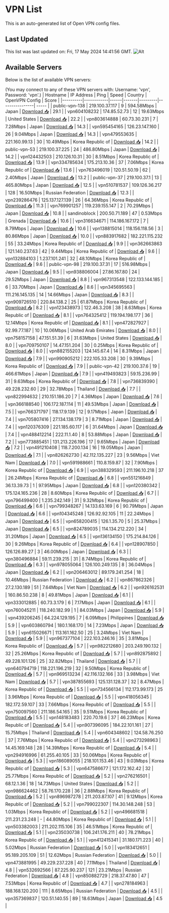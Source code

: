 # VPN List

This is an auto-generated list of Open VPN config files.

## Last Updated

This list was last updated on: Fri, 17 May 2024 14:41:56 GMT.
![Alt](https://repobeats.axiom.co/api/embed/186b98318ef1479477931607c1ad7d823f12451f.svg "Repobeats analytics image")

## Available Servers

Below is the list of available VPN servers:

(You may connect to any of these VPN servers with: Username: 'vpn', Password: 'vpn'.)
| Hostname | IP Address | Ping | Speed | Country | OpenVPN Config | Score |
|----------|------------|------|-------|---------|----------------| ----- |
| public-vpn-138 | 219.100.37.117 | 9 | 594.58Mbps | Japan | [Download 📥](./configs/server_0_JP.ovpn) | 29.1 |
| vpn604108232 | 174.85.52.73 | 12 | 19.63Mbps | United States | [Download 📥](./configs/server_1_US.ovpn) | 22.2 |
| vpn803614888 | 60.73.30.231 | 7 | 7.28Mbps | Japan | [Download 📥](./configs/server_2_JP.ovpn) | 14.3 |
| vpn595454165 | 126.23.147.160 | 26 | 9.04Mbps | Japan | [Download 📥](./configs/server_3_JP.ovpn) | 14.3 |
| vpn479553635 | 221.160.99.13 | 30 | 10.49Mbps | Korea Republic of | [Download 📥](./configs/server_4_KR.ovpn) | 14.2 |
| public-vpn-53 | 219.100.37.225 | 24 | 486.80Mbps | Japan | [Download 📥](./configs/server_5_JP.ovpn) | 14.2 |
| vpn124432503 | 210.126.10.31 | 30 | 8.51Mbps | Korea Republic of | [Download 📥](./configs/server_6_KR.ovpn) | 13.9 |
| vpn334785634 | 175.213.10.36 | 37 | 7.06Mbps | Korea Republic of | [Download 📥](./configs/server_7_KR.ovpn) | 13.6 |
| vpn763496019 | 120.51.50.19 | 62 | 2.40Mbps | Japan | [Download 📥](./configs/server_8_JP.ovpn) | 13.2 |
| public-vpn-37 | 219.100.37.1 | 13 | 465.80Mbps | Japan | [Download 📥](./configs/server_9_JP.ovpn) | 12.5 |
| vpn510781537 | 109.126.36.217 | 128 | 16.50Mbps | Russian Federation | [Download 📥](./configs/server_10_RU.ovpn) | 12.3 |
| vpn239286476 | 125.137.127.139 | 26 | 64.36Mbps | Korea Republic of | [Download 📥](./configs/server_11_KR.ovpn) | 11.3 |
| vpn769901257 | 119.239.155.147 | 2 | 70.29Mbps | Japan | [Download 📥](./configs/server_12_JP.ovpn) | 10.8 |
| sandinoblock | 200.50.71.189 | 47 | 0.53Mbps | Grenada | [Download 📥](./configs/server_13_GD.ovpn) | 10.6 |
| vpn316634671 | 114.186.167.172 | 7 | 8.79Mbps | Japan | [Download 📥](./configs/server_14_JP.ovpn) | 10.6 |
| vpn138815014 | 118.156.118.56 | 3 | 80.86Mbps | Japan | [Download 📥](./configs/server_15_JP.ovpn) | 10.0 |
| vpn883917682 | 182.221.115.232 | 55 | 33.24Mbps | Korea Republic of | [Download 📥](./configs/server_16_KR.ovpn) | 9.9 |
| vpn362663863 | 121.140.237.63 | 42 | 9.44Mbps | Korea Republic of | [Download 📥](./configs/server_17_KR.ovpn) | 9.6 |
| vpn132884103 | 1.237.101.241 | 32 | 48.10Mbps | Korea Republic of | [Download 📥](./configs/server_18_KR.ovpn) | 9.6 |
| public-vpn-98 | 219.100.37.31 | 17 | 516.98Mbps | Japan | [Download 📥](./configs/server_19_JP.ovpn) | 9.5 |
| vpn938806004 | 27.86.167.80 | 24 | 29.52Mbps | Japan | [Download 📥](./configs/server_20_JP.ovpn) | 8.8 |
| vpn967313548 | 122.133.144.185 | 6 | 33.70Mbps | Japan | [Download 📥](./configs/server_21_JP.ovpn) | 8.6 |
| vpn345695563 | 111.216.145.135 | 14 | 14.66Mbps | Japan | [Download 📥](./configs/server_22_JP.ovpn) | 8.3 |
| vpn909726510 | 220.84.138.2 | 25 | 61.87Mbps | Korea Republic of | [Download 📥](./configs/server_23_KR.ovpn) | 8.2 |
| vpn123438973 | 122.46.3.208 | 38 | 8.63Mbps | Korea Republic of | [Download 📥](./configs/server_24_KR.ovpn) | 8.1 |
| vpn764325412 | 119.194.198.177 | 36 | 12.14Mbps | Korea Republic of | [Download 📥](./configs/server_25_KR.ovpn) | 8.1 |
| vpn472827927 | 92.99.77.187 | 10 | 10.06Mbps | United Arab Emirates | [Download 📥](./configs/server_26_AE.ovpn) | 8.0 |
| vpn758157158 | 47.151.51.39 | 6 | 31.63Mbps | United States | [Download 📥](./configs/server_27_US.ovpn) | 8.0 |
| vpn709750107 | 14.47.151.204 | 30 | 0.25Mbps | Korea Republic of | [Download 📥](./configs/server_28_KR.ovpn) | 8.0 |
| vpn882155203 | 124.145.67.4 | 14 | 8.31Mbps | Japan | [Download 📥](./configs/server_29_JP.ovpn) | 7.9 |
| vpn990905212 | 222.105.33.208 | 30 | 9.39Mbps | Korea Republic of | [Download 📥](./configs/server_30_KR.ovpn) | 7.9 |
| public-vpn-42 | 219.100.37.6 | 19 | 466.61Mbps | Japan | [Download 📥](./configs/server_31_JP.ovpn) | 7.9 |
| vpn419493823 | 59.15.236.99 | 31 | 9.63Mbps | Korea Republic of | [Download 📥](./configs/server_32_KR.ovpn) | 7.8 |
| vpn736839390 | 49.228.232.60 | 29 | 32.78Mbps | Thailand | [Download 📥](./configs/server_33_TH.ovpn) | 7.7 |
| vpn822994632 | 210.151.186.20 | 7 | 4.36Mbps | Japan | [Download 📥](./configs/server_34_JP.ovpn) | 7.6 |
| vpn366188540 | 106.172.187.114 | 11 | 49.53Mbps | Japan | [Download 📥](./configs/server_35_JP.ovpn) | 7.5 |
| vpn766371797 | 118.17.9.139 | 12 | 9.17Mbps | Japan | [Download 📥](./configs/server_36_JP.ovpn) | 7.4 |
| vpn705807416 | 27.134.138.179 | 3 | 8.71Mbps | Japan | [Download 📥](./configs/server_37_JP.ovpn) | 7.4 |
| vpn120376309 | 221.185.60.117 | 6 | 31.64Mbps | Japan | [Download 📥](./configs/server_38_JP.ovpn) | 7.4 |
| vpn488412214 | 222.11.1.40 | 8 | 53.88Mbps | Japan | [Download 📥](./configs/server_39_JP.ovpn) | 7.2 |
| vpn773885451 | 131.213.226.196 | 17 | 9.65Mbps | Japan | [Download 📥](./configs/server_40_JP.ovpn) | 7.2 |
| vpn491210408 | 118.7.200.134 | 16 | 19.05Mbps | Japan | [Download 📥](./configs/server_41_JP.ovpn) | 7.1 |
| vpn826262730 | 42.112.135.227 | 23 | 9.56Mbps | Viet Nam | [Download 📥](./configs/server_42_VN.ovpn) | 7.0 |
| vpn591988661 | 110.8.159.87 | 32 | 7.90Mbps | Korea Republic of | [Download 📥](./configs/server_43_KR.ovpn) | 6.9 |
| vpn388329593 | 211.196.10.218 | 37 | 26.24Mbps | Korea Republic of | [Download 📥](./configs/server_44_KR.ovpn) | 6.8 |
| vpn551216849 | 36.13.39.73 | 1 | 97.95Mbps | Japan | [Download 📥](./configs/server_45_JP.ovpn) | 6.8 |
| vpn120380342 | 175.124.165.236 | 28 | 8.60Mbps | Korea Republic of | [Download 📥](./configs/server_46_KR.ovpn) | 6.7 |
| vpn796499400 | 1.235.242.149 | 31 | 9.32Mbps | Korea Republic of | [Download 📥](./configs/server_47_KR.ovpn) | 6.6 |
| vpn799348267 | 14.133.63.169 | 6 | 90.79Mbps | Japan | [Download 📥](./configs/server_48_JP.ovpn) | 6.6 |
| vpn104345248 | 126.92.92.105 | 11 | 22.24Mbps | Japan | [Download 📥](./configs/server_49_JP.ovpn) | 6.5 |
| vpn658200415 | 126.1.35.70 | 5 | 25.37Mbps | Japan | [Download 📥](./configs/server_50_JP.ovpn) | 6.5 |
| vpn824789035 | 114.134.212.220 | 34 | 31.20Mbps | Japan | [Download 📥](./configs/server_51_JP.ovpn) | 6.5 |
| vpn136134150 | 175.214.84.126 | 30 | 9.26Mbps | Korea Republic of | [Download 📥](./configs/server_52_KR.ovpn) | 6.4 |
| vpn128907850 | 126.126.89.27 | 3 | 46.00Mbps | Japan | [Download 📥](./configs/server_53_JP.ovpn) | 6.3 |
| vpn380496884 | 59.11.239.215 | 31 | 8.74Mbps | Korea Republic of | [Download 📥](./configs/server_54_KR.ovpn) | 6.3 |
| vpn978055064 | 126.100.249.135 | 8 | 36.04Mbps | Japan | [Download 📥](./configs/server_55_JP.ovpn) | 6.2 |
| vpn206463012 | 89.179.241.254 | 18 | 10.46Mbps | Russian Federation | [Download 📥](./configs/server_56_RU.ovpn) | 6.2 |
| vpn867862326 | 27.2.130.189 | 51 | 7.64Mbps | Viet Nam | [Download 📥](./configs/server_57_VN.ovpn) | 6.2 |
| vpn926162531 | 160.86.50.238 | 8 | 49.81Mbps | Japan | [Download 📥](./configs/server_58_JP.ovpn) | 6.1 |
| vpn333012885 | 60.73.3.179 | 6 | 7.17Mbps | Japan | [Download 📥](./configs/server_59_JP.ovpn) | 6.1 |
| vpn760045211 | 118.240.182.99 | 1 | 84.03Mbps | Japan | [Download 📥](./configs/server_60_JP.ovpn) | 5.9 |
| vpn439206245 | 64.224.129.195 | 7 | 6.09Mbps | Philippines | [Download 📥](./configs/server_61_PH.ovpn) | 5.9 |
| vpn603860794 | 180.1.168.170 | 14 | 7.23Mbps | Japan | [Download 📥](./configs/server_62_JP.ovpn) | 5.9 |
| vpn615026671 | 113.161.162.50 | 25 | 3.24Mbps | Viet Nam | [Download 📥](./configs/server_63_VN.ovpn) | 5.9 |
| vpn967377104 | 222.103.246.16 | 35 | 3.81Mbps | Korea Republic of | [Download 📥](./configs/server_64_KR.ovpn) | 5.7 |
| vpn982212680 | 203.249.190.132 | 32 | 25.26Mbps | Korea Republic of | [Download 📥](./configs/server_65_KR.ovpn) | 5.7 |
| vpn892875892 | 49.228.101.126 | 25 | 32.82Mbps | Thailand | [Download 📥](./configs/server_66_TH.ovpn) | 5.7 |
| vpn640794719 | 118.221.196.219 | 32 | 9.50Mbps | Korea Republic of | [Download 📥](./configs/server_67_KR.ovpn) | 5.7 |
| vpn969513234 | 42.116.132.166 | 33 | 3.98Mbps | Viet Nam | [Download 📥](./configs/server_68_VN.ovpn) | 5.7 |
| vpn387855693 | 125.131.128.37 | 32 | 8.47Mbps | Korea Republic of | [Download 📥](./configs/server_69_KR.ovpn) | 5.5 |
| vpn734566134 | 112.173.99.173 | 25 | 3.96Mbps | Korea Republic of | [Download 📥](./configs/server_70_KR.ovpn) | 5.5 |
| vpn418056345 | 182.172.59.107 | 33 | 7.66Mbps | Korea Republic of | [Download 📥](./configs/server_71_KR.ovpn) | 5.5 |
| vpn750097560 | 211.186.54.165 | 35 | 9.51Mbps | Korea Republic of | [Download 📥](./configs/server_72_KR.ovpn) | 5.5 |
| vpn148183483 | 220.70.19.6 | 37 | 46.23Mbps | Korea Republic of | [Download 📥](./configs/server_73_KR.ovpn) | 5.4 |
| vpn907396095 | 184.22.101.161 | 27 | 15.75Mbps | Thailand | [Download 📥](./configs/server_74_TH.ovpn) | 5.4 |
| vpn604348602 | 124.58.76.250 | 37 | 7.76Mbps | Korea Republic of | [Download 📥](./configs/server_75_KR.ovpn) | 5.4 |
| vpn273298963 | 14.45.169.148 | 28 | 14.39Mbps | Korea Republic of | [Download 📥](./configs/server_76_KR.ovpn) | 5.4 |
| vpn294916996 | 61.255.40.105 | 33 | 50.06Mbps | Korea Republic of | [Download 📥](./configs/server_77_KR.ovpn) | 5.3 |
| vpn186089055 | 218.101.153.46 | 43 | 9.03Mbps | Korea Republic of | [Download 📥](./configs/server_78_KR.ovpn) | 5.3 |
| vpn647586677 | 121.172.162.42 | 32 | 25.77Mbps | Korea Republic of | [Download 📥](./configs/server_79_KR.ovpn) | 5.2 |
| vpn276216501 | 68.12.1.36 | 18 | 14.73Mbps | United States | [Download 📥](./configs/server_80_US.ovpn) | 5.2 |
| vpn986624462 | 58.76.170.228 | 36 | 2.88Mbps | Korea Republic of | [Download 📥](./configs/server_81_KR.ovpn) | 5.2 |
| vpn896987278 | 211.203.87.107 | 41 | 9.12Mbps | Korea Republic of | [Download 📥](./configs/server_82_KR.ovpn) | 5.2 |
| vpn799022307 | 114.30.148.248 | 53 | 1.03Mbps | Korea Republic of | [Download 📥](./configs/server_83_KR.ovpn) | 5.2 |
| vpn496681518 | 211.231.23.248 | - | 44.80Mbps | Korea Republic of | [Download 📥](./configs/server_84_KR.ovpn) | 5.1 |
| vpn503382003 | 211.202.115.106 | 35 | 46.51Mbps | Korea Republic of | [Download 📥](./configs/server_85_KR.ovpn) | 5.1 |
| vpn235030738 | 106.241.176.211 | 40 | 78.21Mbps | Korea Republic of | [Download 📥](./configs/server_86_KR.ovpn) | 5.1 |
| vpn412415341 | 31.180.171.223 | 40 | 5.02Mbps | Russian Federation | [Download 📥](./configs/server_87_RU.ovpn) | 5.0 |
| vpn183412651 | 95.189.205.109 | 51 | 12.62Mbps | Russian Federation | [Download 📥](./configs/server_88_RU.ovpn) | 5.0 |
| vpn473881995 | 49.229.237.228 | 40 | 7.11Mbps | Thailand | [Download 📥](./configs/server_89_TH.ovpn) | 4.8 |
| vpn532692566 | 87.225.90.237 | 121 | 23.21Mbps | Russian Federation | [Download 📥](./configs/server_90_RU.ovpn) | 4.8 |
| vpn850882729 | 218.37.47.80 | 47 | 7.53Mbps | Korea Republic of | [Download 📥](./configs/server_91_KR.ovpn) | 4.7 |
| vpn278184963 | 188.168.120.200 | 111 | 8.65Mbps | Russian Federation | [Download 📥](./configs/server_92_RU.ovpn) | 4.5 |
| vpn357369837 | 120.51.140.55 | 89 | 18.63Mbps | Japan | [Download 📥](./configs/server_93_JP.ovpn) | 4.5 |
